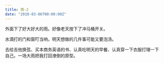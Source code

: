 ```yaml
---
title: 雨-2
date: "2010-03-06T00:00:00Z"
---
```


外面下了好大好大的雨。好像老天按下了冲马桶开关。

水滴打的门和窗叮当响，明天想做的几件事可能又要泡汤。

去给吉他换弦、买本商务英语的书、认真吃明天的早餐、认真穿一下衣服打理一下自己。一场大雨把我打回潦倒的原型。
